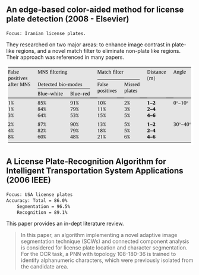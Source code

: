 ## An edge-based color-aided method for license plate detection (2008 - Elsevier)

    Focus: Iranian license plates. 

They researched on two major areas: to enhance image contrast in plate-like regions, and a novel match filter to eliminate non-plate like regions. Their approach was referenced in many papers. 

![accuracy](img/0001.png)


## A License Plate-Recognition Algorithm for Intelligent Transportation System Applications (2006 IEEE)

    Focus: USA license plates
    Accuracy: Total = 86.0%
        Segmentation = 96.5%
        Recognition = 89.1%

This paper provides an in-dept literature review. 

> In this paper, an algorithm implementing a novel adaptive image segmentation technique (SCWs) and connected component analysis is considered for license plate location and character segmentation. For the OCR task, a PNN with topology 108-180-36 is trained to identify alphanumeric characters, which were previously isolated from the candidate area.
